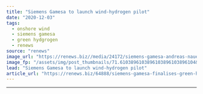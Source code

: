 ```yaml
---
title: "Siemens Gamesa to launch wind-hydrogen pilot"
date: "2020-12-03"
tags: 
  - onshore wind
  - siemens gamesa
  - green hydgrogen
  - renews
source: "renews"
image_url: "https://renews.biz//media/24172/siemens-gamesa-andreas-nauen-r-and-jakob-krogsgaard-ceo-everfuel.jpg?mode=crop&width=770&heightratio=0.6103896103896103896103896104&slimmage=true"
image_fp: "/assets/img/post_thumbnails/71.6103896103896103896103896104&slimmage=true"
lead: "Siemens Gamesa to launch wind-hydrogen pilot"
article_url: "https://renews.biz/64888/siemens-gamesa-finalises-green-hydrogen-pilot/"
---
```


---
